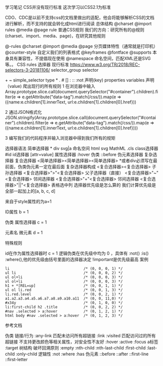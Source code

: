 学习笔记
CSS并没有现行标准
这次学习以CSS2.1为标准

CDO、CDC是以前不支持css的文档里做出的适配，他会将能够解析CSS的文档进行解析，而不支持的就会转化成html进行阅读
总体结构
@charset
@import
rules
@media
@page
rule 普通CSS规则
我们的方向：研究所有的@规则(charset、import、media、page)，在研究其他规则

@-rules
@charset
@import
@media
@page 分页媒体特性（通常就是打印机）
@counter-style 自定义我们的列表格式
@keyframes
@fontface
@supports 本身具有兼容性，不提倡现在使用
@namespace 命名空间，匹配XML还是SVG等。。
CSS rules
选择器 现行标准 https://www.w3.org/TR/2018/REC-selectors-3-20181106/
selector_group
selector
>
<sp>
+
~
simple_selector
type
*
.
#
[]
:
::
:not
声明(key)
properties
variables
声明（value)
爬出现行的所有规则
1 在浏览器中输入 Array.prototype.slice.call(document.querySelector("#container").children).filter(e => e.getAttribute("data-tag").match(/css/)).map(e => ({name:e.children[1].innerText, url:e.children[1].children[0].href})) 

2 通过JSON格式化 JSON.stringify(Array.prototype.slice.call(document.querySelector("#container").children).filter(e => e.getAttribute("data-tag").match(/css/)).map(e => ({name:e.children[1].innerText, url:e.children[1].children[0].href}))) 

3 编写我们的代码程序并输入浏览器中得到我们所有的规矩

选择器语法
简单选择器
*
div svg|a 命名空间 html svg MathML
.cls class选择器
#id id选择器
[attr=value] 属性选择器
:hover 伪类
::before 伪元素选择器
复杂选择器
复合选择器
<简单选择器><简单选择器><简单选择器>
*或者div必须写在最前面，伪类伪元素一定在最后面
复杂选择器构成
<复合选择器><复合选择器> 子孙选择器
<复合选择器>">"<复合选择器> 父子选择器（直接）
<复合选择器>"~"<复合选择器> 邻间选择器
<复合选择器>"+"<复合选择器> 邻间选择器
<复合选择器>"||"<复合选择器> 表格选中列
选择器优先级是怎么算的
我们计算优先级是全部一起加上的[a, b, c, d]

来自于style属性的为a=1

ID属性 b = 1

伪类 属性选择器 c = 1

元素名 微元素 d = 1

特殊规则

id在作为属性选择器时 c = 1
逻辑伪类在优先级中均为 0 ，具体有 :not() :is() :where(),他的优先级由括号里面的选择器决定
!important是优先级最高
案例

    li                                  /* (0, 0, 0, 1) */
    ul li                               /* (0, 0, 0, 2) */
    ul ol+li                            /* (0, 0, 0, 3) */
    ul ol+li                            /* (0, 0, 0, 3) */
    h1 + *[REL=up]                      /* (0, 0, 1, 1) */
    ul ol li.red                        /* (0, 0, 1, 3) */
    li.red.level                        /* (0, 0, 2, 1) */
    a1.a2.a3.a4.a5.a6.a7.a8.a9.a10.a11  /* (0, 0, 11,0) */
    #x34y                               /* (0, 1, 0, 0) */
    li:first-child h2 .title            /* (0, 0, 2, 2) */
    #nav .selected > a:hover            /* (0, 1, 2, 1) */
    html body #nav .selected > a:hover  /* (0, 1, 2, 3) */
参考文档

伪类
链接/行为
:any-link 匹配未访问所有超链接
:link :visited 匹配访问过的所有超链接 不支持更改颜色等相关属性，对安全性不友好
:hover
:active
:focus a标签
:target
树结构 破坏回溯原则
:empty
:nth-child
:nth-last-child
:first-child :last-child :only-child
逻辑性
:not
:where
:has
伪元素
::before
::after
::first-line
::first-letter 